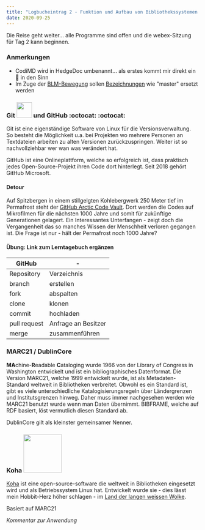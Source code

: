 ```yaml
---
title: "Logbucheintrag 2 - Funktion und Aufbau von Bibliothekssystemen 1/2"
date: 2020-09-25
---
```


Die Reise geht weiter... alle Programme sind offen und die webex-Sitzung für Tag 2 kann beginnen.

### Anmerkungen
- CodiMD wird in HedgeDoc umbenannt... als erstes kommt mir direkt ein &#129428; in den Sinn 
- Im Zuge der [BLM-Bewegung](https://blacklivesmatter.com/) sollen [Bezeichnungen](https://www.zdnet.com/article/linux-team-approves-new-terminology-bans-terms-like-blacklist-and-slave/) wie "master" ersetzt werden

### Git <img src="https://upload.wikimedia.org/wikipedia/commons/e/e0/Git-logo.svg" width="40"> und GitHub :octocat: :octocat:
Git ist eine eigenständige Software von Linux für die Versionsverwaltung. So besteht die Möglichkeit u.a. bei Projekten wo mehrere Personen an Textdateien arbeiten zu alten Versionen zurückzuspringen. Weiter ist so nachvollziehbar wer wan was verändert hat.

GitHub ist eine Onlineplattform, welche so erfolgreich ist, dass praktisch jedes Open-Source-Projekt ihren Code dort hinterlegt. Seit 2018 gehört GitHub Microsoft.

#### Detour
Auf Spitzbergen in einem stillgelgten Kohlebergwerk 250 Meter tief im Permafrost steht der [GitHub Arctic Code Vault](https://archiveprogram.github.com/). Dort werden die Codes auf Mikrofilmen für die nächsten 1000 Jahre und somit für zukünftige Generationen gelagert. Ein Interessantes Unterfangen - zeigt doch die Vergangenheit das so manches Wissen der Menschheit verloren gegangen ist. Die Frage ist nur - hält der Permafrost noch 1000 Jahre?


#### Übung: Link zum Lerntagebuch ergänzen

GitHub | -
--------|--------
Repository | Verzeichnis
branch | erstellen
fork | abspalten
clone | klonen
commit | hochladen
pull request | Anfrage an Besitzer
merge | zusammenführen


### MARC21 / DublinCore

**MA**chine-**R**eadable **C**ataloging wurde 1966 von der Library of Congress in Washington entwickelt und ist ein bibliographisches Datenformat. Die Version MARC21, welche 1999 entwickelt wurde, ist als Metadaten-Standard weltweit in Bibliotheken verbreitet. Obwohl es ein Standard ist, gibt es viele unterschiedliche Katalogisierungsregeln über Ländergrenzen und Institutsgrenzen hinweg. Daher muss immer nachgesehen werden wie MARC21 benutzt wurde wenn man Daten übernimmt. BIBFRAME, welche auf RDF basiert, löst vermutlich diesen Standard ab.

DublinCore gilt als kleinster gemeinsamer Nenner.

### Koha <img src="https://koha-community.org/files/2013/09/cropped-kohabanner3.jpg" width="100">

[Koha](https://koha-community.org/) ist eine open-source-software die weltweit in Bibliotheken eingesetzt wird und als Betriebssystem Linux hat. Entwickelt wurde sie - dies lässt mein Hobbit-Herz höher schlagen - im [Land der langen weissen Wolke](https://de.wikipedia.org/wiki/Aotearoa).

Basiert auf MARC21



_Kommentar zur Anwendung_



